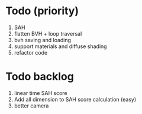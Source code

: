 # Todo (priority)

1. SAH
2. flatten BVH + loop traversal
3. bvh saving and loading 
4. support materials and diffuse shading
5. refactor code

# Todo backlog
1. linear time SAH score
2. Add all dimension to SAH score calculation (easy)
3. better camera
